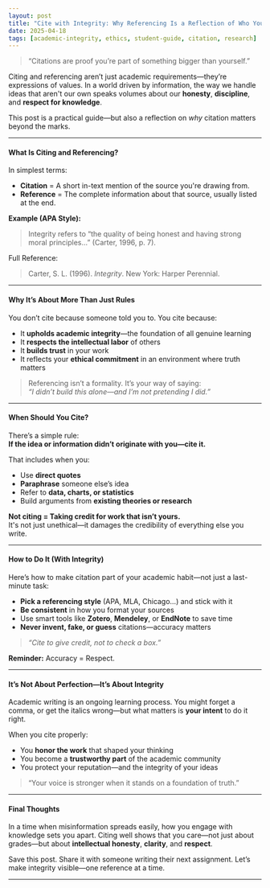 ```yaml
---
layout: post
title: "Cite with Integrity: Why Referencing Is a Reflection of Who You Are"
date: 2025-04-18
tags: [academic-integrity, ethics, student-guide, citation, research]
---
```


> “Citations are proof you’re part of something bigger than yourself.”

Citing and referencing aren’t just academic requirements—they’re expressions of values. In a world driven by information, the way we handle ideas that aren't our own speaks volumes about our **honesty**, **discipline**, and **respect for knowledge**.

This post is a practical guide—but also a reflection on *why* citation matters beyond the marks.

---

#### What Is Citing and Referencing?

In simplest terms:

- **Citation** = A short in-text mention of the source you're drawing from.  
- **Reference** = The complete information about that source, usually listed at the end.

**Example (APA Style):**  
> Integrity refers to “the quality of being honest and having strong moral principles…” (Carter, 1996, p. 7).

Full Reference:  
> Carter, S. L. (1996). *Integrity*. New York: Harper Perennial.

---

#### Why It’s About More Than Just Rules

You don’t cite because someone told you to. You cite because:

- It **upholds academic integrity**—the foundation of all genuine learning  
- It **respects the intellectual labor** of others  
- It **builds trust** in your work  
- It reflects your **ethical commitment** in an environment where truth matters

> Referencing isn’t a formality. It’s your way of saying:  
> *“I didn’t build this alone—and I’m not pretending I did.”*

---

#### When Should You Cite?

There’s a simple rule:  
**If the idea or information didn’t originate with you—cite it.**

That includes when you:
- Use **direct quotes**  
- **Paraphrase** someone else’s idea  
- Refer to **data, charts, or statistics**  
- Build arguments from **existing theories or research**

**Not citing = Taking credit for work that isn’t yours.**  
It's not just unethical—it damages the credibility of everything else you write.

---

#### How to Do It (With Integrity)

Here’s how to make citation part of your academic habit—not just a last-minute task:

- **Pick a referencing style** (APA, MLA, Chicago…) and stick with it  
- **Be consistent** in how you format your sources  
- Use smart tools like **Zotero**, **Mendeley**, or **EndNote** to save time  
- **Never invent, fake, or guess** citations—accuracy matters

> *“Cite to give credit, not to check a box.”*

**Reminder:** Accuracy = Respect.

---

#### It’s Not About Perfection—It’s About Integrity

Academic writing is an ongoing learning process. You might forget a comma, or get the italics wrong—but what matters is **your intent** to do it right.

When you cite properly:
- You **honor the work** that shaped your thinking  
- You become a **trustworthy part** of the academic community  
- You protect your reputation—and the integrity of your ideas

> “Your voice is stronger when it stands on a foundation of truth.”

---

#### Final Thoughts

In a time when misinformation spreads easily, how you engage with knowledge sets you apart. Citing well shows that you care—not just about grades—but about **intellectual honesty**, **clarity**, and **respect**.

Save this post. Share it with someone writing their next assignment. Let’s make integrity visible—one reference at a time.

---